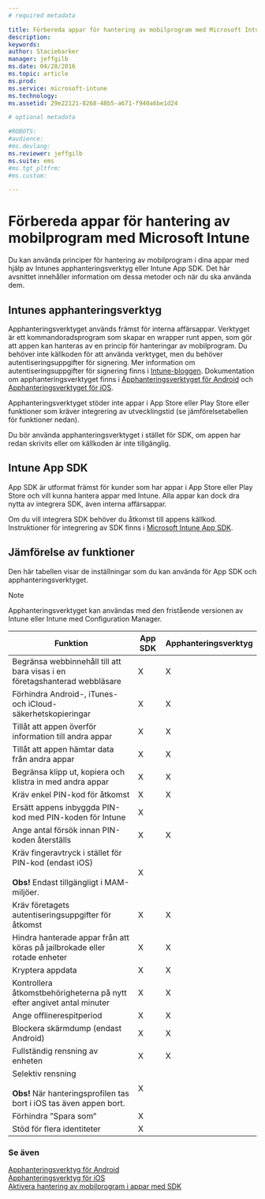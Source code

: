 ```yaml
---
# required metadata

title: Förbereda appar för hantering av mobilprogram med Microsoft Intune | Microsoft Intune
description:
keywords:
author: Staciebarker
manager: jeffgilb
ms.date: 04/28/2016
ms.topic: article
ms.prod:
ms.service: microsoft-intune
ms.technology:
ms.assetid: 29e22121-8268-48b5-a671-f940a6be1d24

# optional metadata

#ROBOTS:
#audience:
#ms.devlang:
ms.reviewer: jeffgilb
ms.suite: ems
#ms.tgt_pltfrm:
#ms.custom:

---
```


# Förbereda appar för hantering av mobilprogram med Microsoft Intune
Du kan använda principer för hantering av mobilprogram i dina appar med hjälp av Intunes apphanteringsverktyg eller Intune App SDK. Det här avsnittet innehåller information om dessa metoder och när du ska använda dem.

## Intunes apphanteringsverktyg
Apphanteringsverktyget används främst för interna affärsappar. Verktyget är ett kommandoradsprogram som skapar en wrapper runt appen, som gör att appen kan hanteras av en princip för hanteringar av mobilprogram. Du behöver inte källkoden för att använda verktyget, men du behöver autentiseringsuppgifter för signering.  Mer information om autentiseringsuppgifter för signering finns i [Intune-bloggen](http://blogs.technet.com/b/microsoftintune/archive/2015/02/25/how-to-obtain-the-prerequisites-for-the-intune-app-wrapping-tool-for-ios.aspx). Dokumentation om apphanteringsverktyget finns i [Apphanteringsverktyget för Android](prepare-android-apps-for-mobile-application-management-with-the-microsoft-intune-app-wrapping-tool.md) och [Apphanteringsverktyget för iOS](prepare-ios-apps-for-mobile-application-management-with-the-microsoft-intune-app-wrapping-tool.md).

Apphanteringsverktyget stöder inte appar i App Store eller Play Store eller funktioner som kräver integrering av utvecklingstid (se jämförelsetabellen för funktioner nedan).

Du bör använda apphanteringsverktyget i stället för SDK, om appen har redan skrivits eller om källkoden är inte tillgänglig.

## Intune App SDK
App SDK är utformat främst för kunder som har appar i App Store eller Play Store och vill kunna hantera appar med Intune. Alla appar kan dock dra nytta av integrera SDK, även interna affärsappar.

Om du vill integrera SDK behöver du åtkomst till appens källkod. Instruktioner för integrering av SDK finns i [Microsoft Intune App SDK](https://msdn.microsoft.com/library/mt627769.aspx).

## Jämförelse av funktioner
Den här tabellen visar de inställningar som du kan använda för App SDK och apphanteringsverktyget.

> [!NOTE]
> Apphanteringsverktyget kan användas med den fristående versionen av Intune eller Intune med Configuration Manager.

|Funktion|App SDK|Apphanteringsverktyg|
|-----------|---------------------|-----------|
|Begränsa webbinnehåll till att bara visas i en företagshanterad webbläsare|X|X|
|Förhindra Android-, iTunes- och iCloud-säkerhetskopieringar|X|X|
|Tillåt att appen överför information till andra appar|X|X|
|Tillåt att appen hämtar data från andra appar|X|X|
|Begränsa klipp ut, kopiera och klistra in med andra appar|X|X|
|Kräv enkel PIN-kod för åtkomst|X|X|
|Ersätt appens inbyggda PIN-kod med PIN-koden för Intune|X||
|Ange antal försök innan PIN-koden återställs|X|X|
|Kräv fingeravtryck i stället för PIN-kod (endast iOS)<br></br>**Obs!** Endast tillgängligt i MAM-miljöer.|X||
|Kräv företagets autentiseringsuppgifter för åtkomst|X|X|
|Hindra hanterade appar från att köras på jailbrokade eller rotade enheter|X|X|
|Kryptera appdata|X|X|
|Kontrollera åtkomstbehörigheterna på nytt efter angivet antal minuter|X|X|
|Ange offlinerespitperiod|X|X|
|Blockera skärmdump (endast Android)|X|X|
|Fullständig rensning av enheten|X|X|
|Selektiv rensning <br></br>**Obs!** När hanteringsprofilen tas bort i iOS tas även appen bort.|X||
|Förhindra ”Spara som” |X||
|Stöd för flera identiteter|X||

### Se även
[Apphanteringsverktyg för Android](prepare-android-apps-for-mobile-application-management-with-the-microsoft-intune-app-wrapping-tool.md)</br>
[Apphanteringsverktyg för iOS](prepare-ios-apps-for-mobile-application-management-with-the-microsoft-intune-app-wrapping-tool.md)</br>
[Aktivera hantering av mobilprogram i appar med SDK](use-the-sdk-to-enable-apps-for-mobile-application-management.md)


<!--HONumber=May16_HO1-->


